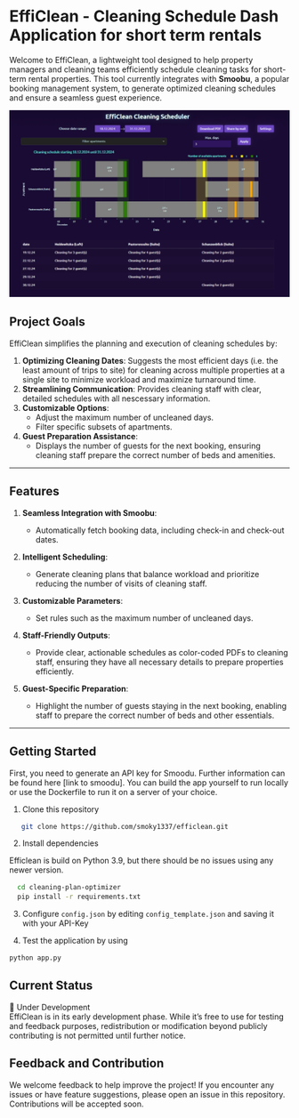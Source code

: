 # EffiClean - Cleaning Schedule Dash Application for short term rentals

Welcome to EffiClean, a lightweight tool designed to help property managers and cleaning teams efficiently schedule cleaning tasks for short-term rental properties. This tool currently integrates with **Smoobu**, a popular booking management system, to generate optimized cleaning schedules and ensure a seamless guest experience.

![EffiClean UI](/efficlean1.png)

## **Project Goals**

EffiClean simplifies the planning and execution of cleaning schedules by:
1. **Optimizing Cleaning Dates**: Suggests the most efficient days (i.e. the least amount of trips to site) for cleaning across multiple properties at a single site to minimize workload and maximize turnaround time.
2. **Streamlining Communication**: Provides cleaning staff with clear, detailed schedules with all nescessary information.
3. **Customizable Options**:
   - Adjust the maximum number of uncleaned days.
   - Filter specific subsets of apartments.
4. **Guest Preparation Assistance**:
   - Displays the number of guests for the next booking, ensuring cleaning staff prepare the correct number of beds and amenities.

---

## **Features**

1. **Seamless Integration with Smoobu**:
   - Automatically fetch booking data, including check-in and check-out dates.

2. **Intelligent Scheduling**:
   - Generate cleaning plans that balance workload and prioritize reducing the number of visits of cleaning staff.

3. **Customizable Parameters**:
   - Set rules such as the maximum number of uncleaned days.

4. **Staff-Friendly Outputs**:
   - Provide clear, actionable schedules as color-coded PDFs to cleaning staff, ensuring they have all necessary details to prepare properties efficiently.

5. **Guest-Specific Preparation**:
   - Highlight the number of guests staying in the next booking, enabling staff to prepare the correct number of beds and other essentials.
---

## **Getting Started**

First, you need to generate an API key for Smoodu. Further information can be found here [link to smoodu].
You can build the app yourself to run locally or use the Dockerfile to run it on a server of your choice.  

1. Clone this repository
```bash
   git clone https://github.com/smoky1337/efficlean.git
```
2. Install dependencies  

Efficlean is build on Python 3.9, but there should be no issues using any newer version. 
```bash
  cd cleaning-plan-optimizer
  pip install -r requirements.txt
```
3. Configure `config.json` by editing `config_template.json` and saving it with your API-Key  


4. Test the application by using
````bash
python app.py
````

## Current Status
🚧 Under Development  
EffiClean is in its early development phase. While it’s free to use for testing and feedback purposes, redistribution or modification beyond publicly contributing is not permitted until further notice.


## Feedback and Contribution
We welcome feedback to help improve the project! If you encounter any issues or have feature suggestions, please open an issue in this repository. Contributions will be accepted soon. 
